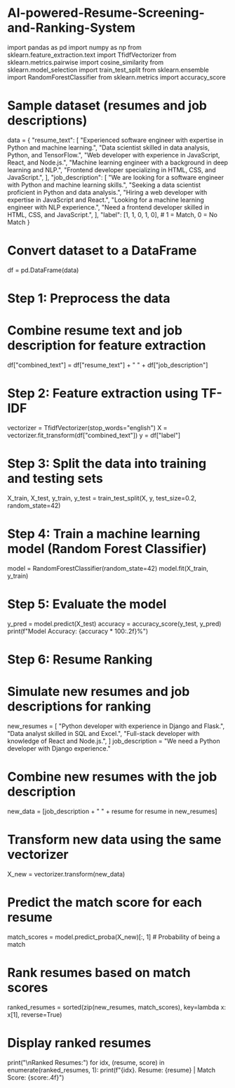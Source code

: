 # AI-powered-Resume-Screening-and-Ranking-System
import pandas as pd
import numpy as np
from sklearn.feature_extraction.text import TfidfVectorizer
from sklearn.metrics.pairwise import cosine_similarity
from sklearn.model_selection import train_test_split
from sklearn.ensemble import RandomForestClassifier
from sklearn.metrics import accuracy_score

# Sample dataset (resumes and job descriptions)
data = 
{
    "resume_text": [
        "Experienced software engineer with expertise in Python and machine learning.",
        "Data scientist skilled in data analysis, Python, and TensorFlow.",
        "Web developer with experience in JavaScript, React, and Node.js.",
        "Machine learning engineer with a background in deep learning and NLP.",
        "Frontend developer specializing in HTML, CSS, and JavaScript.",
    ],
    "job_description": [
        "We are looking for a software engineer with Python and machine learning skills.",
        "Seeking a data scientist proficient in Python and data analysis.",
        "Hiring a web developer with expertise in JavaScript and React.",
        "Looking for a machine learning engineer with NLP experience.",
        "Need a frontend developer skilled in HTML, CSS, and JavaScript.",
    ],
    "label": [1, 1, 0, 1, 0],  # 1 = Match, 0 = No Match
}

# Convert dataset to a DataFrame
df = pd.DataFrame(data)

# Step 1: Preprocess the data
# Combine resume text and job description for feature extraction
df["combined_text"] = df["resume_text"] + " " + df["job_description"]

# Step 2: Feature extraction using TF-IDF
vectorizer = TfidfVectorizer(stop_words="english")
X = vectorizer.fit_transform(df["combined_text"])
y = df["label"]

# Step 3: Split the data into training and testing sets
X_train, X_test, y_train, y_test = train_test_split(X, y, test_size=0.2, random_state=42)

# Step 4: Train a machine learning model (Random Forest Classifier)
model = RandomForestClassifier(random_state=42)
model.fit(X_train, y_train)

# Step 5: Evaluate the model
y_pred = model.predict(X_test)
accuracy = accuracy_score(y_test, y_pred)
print(f"Model Accuracy: {accuracy * 100:.2f}%")

# Step 6: Resume Ranking
# Simulate new resumes and job descriptions for ranking
new_resumes = [
    "Python developer with experience in Django and Flask.",
    "Data analyst skilled in SQL and Excel.",
    "Full-stack developer with knowledge of React and Node.js.",
]
job_description = "We need a Python developer with Django experience."

# Combine new resumes with the job description
new_data = [job_description + " " + resume for resume in new_resumes]

# Transform new data using the same vectorizer
X_new = vectorizer.transform(new_data)

# Predict the match score for each resume
match_scores = model.predict_proba(X_new)[:, 1]  # Probability of being a match

# Rank resumes based on match scores
ranked_resumes = sorted(zip(new_resumes, match_scores), key=lambda x: x[1], reverse=True)

# Display ranked resumes
print("\nRanked Resumes:")
for idx, (resume, score) in enumerate(ranked_resumes, 1):
    print(f"{idx}. Resume: {resume} | Match Score: {score:.4f}")
